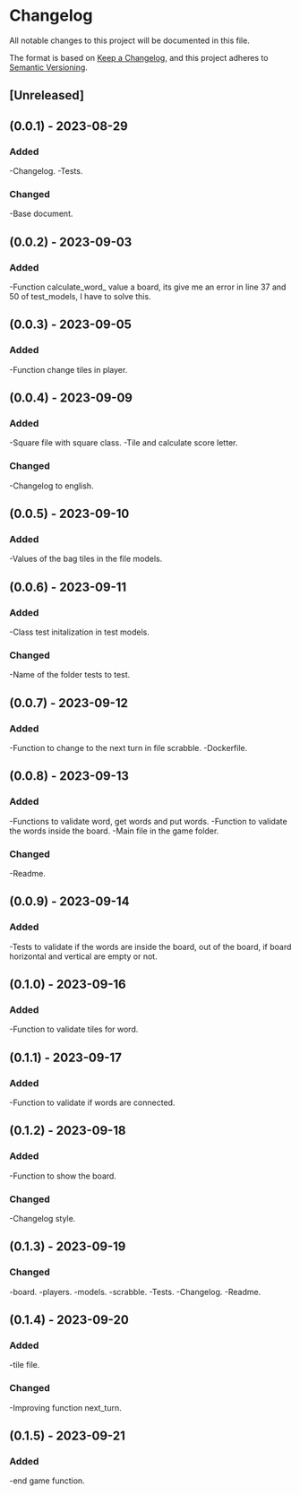 # Changelog
All notable changes to this project will be documented in this file.

The format is based on [Keep a Changelog](https://keepachangelog.com/en/1.0.0/),
and this project adheres to [Semantic Versioning](https://semver.org/spec/v2.0.0.html).

## [Unreleased]


## (0.0.1) - 2023-08-29

### Added
-Changelog.
-Tests.

### Changed
-Base document.


## (0.0.2) - 2023-09-03

### Added
-Function calculate_word_ value a board, its give me an error in line 37 and 50 of test_models, I have to solve this.


## (0.0.3) - 2023-09-05

### Added
-Function change tiles in player.


## (0.0.4) - 2023-09-09

### Added
-Square file with square class.
-Tile and calculate score letter.

### Changed
-Changelog to english.


## (0.0.5) - 2023-09-10

### Added
-Values of the bag tiles in the file models.


## (0.0.6) - 2023-09-11

### Added
-Class test initalization in test models.

### Changed
-Name of the folder tests to test.


## (0.0.7) - 2023-09-12

### Added 
-Function to change to the next turn in file scrabble.
-Dockerfile.


## (0.0.8) - 2023-09-13

### Added
-Functions to validate word, get words and put words.
-Function to validate the words inside the board.
-Main file in the game folder.

### Changed
-Readme.


## (0.0.9) - 2023-09-14

### Added
-Tests to validate if the words are inside the board, out of the board, if board horizontal and vertical are empty or not.


## (0.1.0) - 2023-09-16

### Added
-Function to validate tiles for word.

## (0.1.1) - 2023-09-17

### Added
-Function to validate if words are connected.


## (0.1.2) - 2023-09-18

### Added 
-Function to show the board.

### Changed
-Changelog style.


## (0.1.3) - 2023-09-19

### Changed
-board.
-players.
-models.
-scrabble.
-Tests.
-Changelog.
-Readme.


## (0.1.4) - 2023-09-20

### Added
-tile file.

### Changed
-Improving function next_turn.


## (0.1.5) - 2023-09-21

### Added
-end game function.